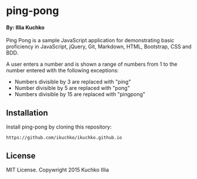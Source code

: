 # **ping-pong**

#### By: Illia Kuchko

Ping Pong is a sample JavaScript application for demonstrating basic proficiency in JavaScript, jQuery, Git, Markdown, HTML, Bootstrap, CSS and BDD.

A user enters a number and is shown a range of numbers from 1 to the number entered with the following exceptions:
- Numbers divisible by 3 are replaced with "ping"
- Number divisible by 5 are replaced with "pong"
- Numbers divisible by 15 are replaced with "pingpong"

## Installation

Install ping-pong by cloning this repository:

    https://github.com/ikuchko/ikuchko.github.io

## License

MIT License. Copywright 2015 Kuchko Illia
